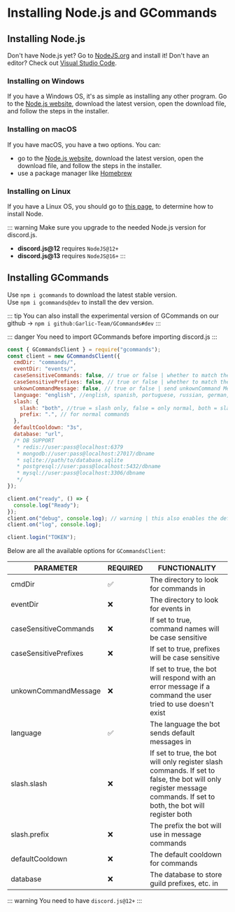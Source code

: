 # Installing Node.js and GCommands

## Installing Node.js

Don't have Node.js yet? Go to [NodeJS.org](https://nodejs.org) and install it!
Don't have an editor? Check out [Visual Studio Code](https://code.visualstudio.com).

### Installing on Windows

If you have a Windows OS, it's as simple as installing any other program. Go to the [Node.js website](https://nodejs.org), download the latest version, open the download file, and follow the steps in the installer.

### Installing on macOS

If you have macOS, you have a two options. You can:

- go to the [Node.js website](https://nodejs.org), download the latest version, open the download file, and follow the steps in the installer.
- use a package manager like [Homebrew](https://brew.sh)

### Installing on Linux

If you have a Linux OS, you should go to [this page](https://nodejs.org/en/download/package-manager/), to determine how to install Node.

::: warning
Make sure you upgrade to the needed Node.js version for discord.js.

- **discord.js@12** requires `NodeJS@12+`
- **discord.js@13** requires `NodeJS@16+`
  :::

## Installing GCommands

Use `npm i gcommands` to download the latest stable version.  
Use `npm i gcommands@dev` to install the dev version.

::: tip
You can also install the experimental version of GCommands on our github → `npm i github:Garlic-Team/GCommands#dev`
:::

::: danger
You need to import GCommands before importing discord.js
:::

<branch version="5.2.x">

```js
const { GCommandsClient } = require("gcommands");
const client = new GCommandsClient({
  cmdDir: "commands/",
  eventDir: "events/",
  caseSensitiveCommands: false, // true or false | whether to match the commands' caps
  caseSensitivePrefixes: false, // true or false | whether to match the prefix in message commands
  unkownCommandMessage: false, // true or false | send unkownCommand Message
  language: "english", //english, spanish, portuguese, russian, german, czech, turkish
  slash: {
    slash: "both", //true = slash only, false = only normal, both = slash and normal
    prefix: ".", // for normal commands
  },
  defaultCooldown: "3s",
  database: "url",
  /* DB SUPPORT
   * redis://user:pass@localhost:6379
   * mongodb://user:pass@localhost:27017/dbname
   * sqlite://path/to/database.sqlite
   * postgresql://user:pass@localhost:5432/dbname
   * mysql://user:pass@localhost:3306/dbname
   */
});

client.on("ready", () => {
  console.log("Ready");
});
client.on("debug", console.log); // warning | this also enables the default discord.js debug logging
client.on("log", console.log);

client.login("TOKEN");
```

Below are all the available options for `GCommandsClient`:

| PARAMETER             | REQUIRED | FUNCTIONALITY                                                                                                                                                       |
| --------------------- | -------- | ------------------------------------------------------------------------------------------------------------------------------------------------------------------- |
| cmdDir                | ✅       | The directory to look for commands in                                                                                                                               |
| eventDir              | ❌       | The directory to look for events in                                                                                                                                 |
| caseSensitiveCommands | ❌       | If set to true, command names will be case sensitive                                                                                                                |
| caseSensitivePrefixes | ❌       | If set to true, prefixes will be case sensitive                                                                                                                     |
| unkownCommandMessage  | ❌       | If set to true, the bot will respond with an error message if a command the user tried to use doesn't exist                                                         |
| language              | ✅       | The language the bot sends default messages in                                                                                                                      |
| slash.slash           | ❌       | If set to true, the bot will only register slash commands. If set to false, the bot will only register message commands. If set to both, the bot will register both |
| slash.prefix          | ❌       | The prefix the bot will use in message commands                                                                                                                     |
| defaultCooldown       | ❌       | The default cooldown for commands                                                                                                                                   |
| database              | ❌       | The database to store guild prefixes, etc. in                                                                                                                       |

</branch>

::: warning
You need to have `discord.js@12+`
:::
